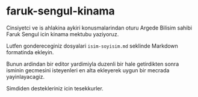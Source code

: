 # faruk-sengul-kinama
Cinsiyetci ve is ahlakina aykiri konusmalarindan oturu Argede Bilisim sahibi Faruk Sengul icin kinama mektubu yaziyoruz.

Lutfen gondereceginiz dosyalari `isim-soyisim.md` seklinde Markdown formatinda ekleyin. 

Bunun ardindan bir editor yardimiyla duzenli bir hale getirdikten sonra isminin gecmesini isteyenleri en alta ekleyerek uygun bir mecrada yayinlayacagiz. 

Simdiden destekleriniz icin tesekkurler.
